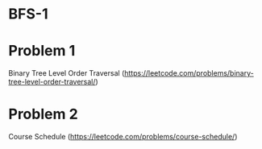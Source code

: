 # BFS-1
# Problem 1
Binary Tree Level Order Traversal (https://leetcode.com/problems/binary-tree-level-order-traversal/)



# Problem 2
Course Schedule (https://leetcode.com/problems/course-schedule/)





